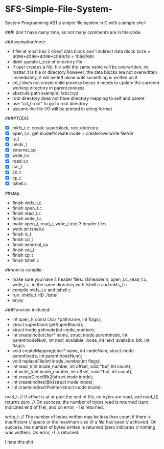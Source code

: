 # SFS-Simple-File-System-
System Programming AS1 a simple file system in C with a simple shell

###I don't have many time, so not many comments are in the code.

##Assumption/note:
- 1 file at most has 2 direct data block and 1 indirect data block (size = 4096+4096+4096*4096/16 = 1056768)
- didnt update i_size of directory file
- if user creates a file, file with the same name will be overwritten, no matter it is file or directory
    however, the data blocks are not overwritten immediately, it will be left alone until something is written on it
- cd_t does not create child process becoz it needs to update the currecnt working directory in parent process
- absolute path example: /abc/xyz
- root directory does not have directory mapping to self and parent
- use "cd_t root" to go to root directory
- assume the file I/O  will be printed in string format

####TODO:
- [x] mkfs_t.c: create superblock, root directory
- [x] open_t.c: get inode#/create inode + create/overwrite file/dir
- [x] ls_t
- [x] mkdir_t
- [x] external_cp
- [x] write_t.c
- [x] read_t.c
- [x] cat_t
- [x] cd_t
- [x] cp_t
- [x] tshell.c

##step:
- finish mkfs_t.c
- finish open_t.c
- finish read_t.c
- finish write_t.c
- make open_t, read_t, write_t into 3 header files
- work on tshell.c
- finish ls_t
- finish cd_t
- finish external_cp
- finish cat_t
- finish cp_t
- finish tshell.c

##how to complie:
- make sure you have 4 header files: sfsheader.h, open_t.c, read_t.c, write_t.c, in the same directory with tshell.c and mkfs_t.c
- complie mkfs_t.c and tshell.c
- run 
    ./mkfs_t HD
    ./tshell
- enjoy

###Function included:
- int open_t( const char *pathname, int flags);
- struct superblock getSuperBlock();
- struct inode getInode(int inode_number);
- int createInode(char* name, struct inode parentInode, int parentInodeNum, int next_available_inode, int next_available_blk, int flags);
- void createMapping(char* name, int inodeNum, struct inode parentInode, int parentInodeNum);
- void replaceFile(int inode_number,int flags);
- int read_t(int inode_number, int offset, void *buf, int count);
- int write_t(int inode_number, int offset, void *buf, int count);
- int createDirectBlk2(struct inode inode);
- int createIndirectBlk(struct inode inode);
- int craeteIndirectPointer(struct inode inode);


read_t:
// If offset is at or past the end of file, no bytes are read, and read_t() returns zero. 
// On success, the number of bytes read is returned (zero indicates end of file), and on error, -1 is returned.

write_t:
// The number of bytes written may be less than count if there is insufficient
// space or the maximum size of a file has been
// achieved. On success, the number of bytes written is returned (zero indicates
// nothing was written). On error, -1 is returned.

I hate this shit
